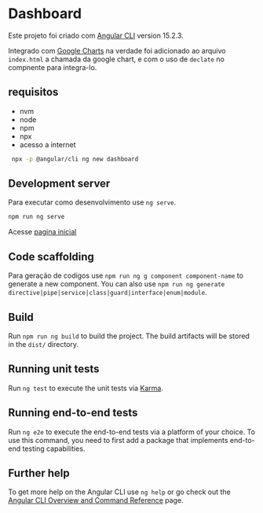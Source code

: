 # Dashboard

Este projeto foi criado com [Angular CLI](https://github.com/angular/angular-cli) version 15.2.3.

Integrado com [Google Charts]('https://developers.google.com/chart') na verdade foi adicionado ao arquivo `index.html` a chamada da google chart, e com o uso de `declate` no compnente para integra-lo.

## requisitos

* nvm
* node
* npm
* npx
* acesso a internet

```bash
 npx -p @angular/cli ng new dashboard
```

## Development server

Para executar como desenvolvimento use `ng serve`.

```bash
npm run ng serve
```

Acesse [pagina inicial](http://localhost:4200/)

## Code scaffolding

Para geração de codigos use  `npm run ng g component component-name` to generate a new component. You can also use `npm run ng generate directive|pipe|service|class|guard|interface|enum|module`.

## Build

Run `npm run ng build` to build the project. The build artifacts will be stored in the `dist/` directory.

## Running unit tests

Run `ng test` to execute the unit tests via [Karma](https://karma-runner.github.io).

## Running end-to-end tests

Run `ng e2e` to execute the end-to-end tests via a platform of your choice. To use this command, you need to first add a package that implements end-to-end testing capabilities.

## Further help

To get more help on the Angular CLI use `ng help` or go check out the [Angular CLI Overview and Command Reference](https://angular.io/cli) page.
